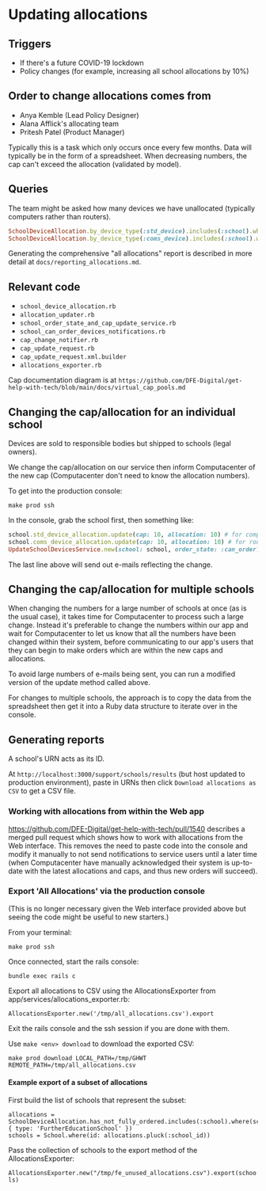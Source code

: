 # Updating allocations

## Triggers

* If there's a future COVID-19 lockdown
* Policy changes (for example, increasing all school allocations by 10%)

## Order to change allocations comes from

* Anya Kemble (Lead Policy Designer)
* Alana Afflick's allocating team
* Pritesh Patel (Product Manager)

Typically this is a task which only occurs once every few months. 
Data will typically be in the form of a spreadsheet.
When decreasing numbers, the cap can't exceed the allocation (validated by model).

## Queries

The team might be asked how many devices we have unallocated (typically computers rather than routers).

```ruby
SchoolDeviceAllocation.by_device_type(:std_device).includes(:school).where(schools: {order_state: :can_order, status: :open}).sum(:cap) - SchoolDeviceAllocation.by_device_type(:std_device).includes(:school).where(schools: {order_state: :can_order, status: :open}).sum(:devices_ordered) # for computers
SchoolDeviceAllocation.by_device_type(:coms_device).includes(:school).where(schools: {order_state: :can_order, status: :open}).sum(:cap) - SchoolDeviceAllocation.by_device_type(:coms_device).includes(:school).where(schools: {order_state: :can_order, status: :open}).sum(:devices_ordered) # for routers (coms_device isn't a typo)
```

Generating the comprehensive "all allocations" report is described in more detail at `docs/reporting_allocations.md`.

## Relevant code

* `school_device_allocation.rb`
* `allocation_updater.rb`
* `school_order_state_and_cap_update_service.rb`
* `school_can_order_devices_notifications.rb`
* `cap_change_notifier.rb`
* `cap_update_request.rb`
* `cap_update_request.xml.builder`
* `allocations_exporter.rb`

Cap documentation diagram is at `https://github.com/DFE-Digital/get-help-with-tech/blob/main/docs/virtual_cap_pools.md`

## Changing the cap/allocation for an individual school

Devices are sold to responsible bodies but shipped to schools (legal owners).

We change the cap/allocation on our service then inform Computacenter of the new cap
(Computacenter don't need to know the allocation numbers).

To get into the production console:

`make prod ssh`

In the console, grab the school first, then something like:

```ruby
school.std_device_allocation.update(cap: 10, allocation: 10) # for computers
school.coms_device_allocation.update(cap: 10, allocation: 10) # for routers (coms_device_allocation isn't a typo)
UpdateSchoolDevicesService.new(school: school, order_state: :can_order).update!
```

The last line above will send out e-mails reflecting the change. 

## Changing the cap/allocation for multiple schools

When changing the numbers for a large number of schools at once (as is the usual
case), it takes time for Computacenter to process such a large change. Instead it's
preferable to change the numbers within our app and wait for Computacenter to let us 
know that all the numbers have been changed within their system, before communicating to
our app's users that they can begin to make orders which are within the new caps
and allocations.

To avoid large numbers of e-mails being sent, you can run a modified version of
the update method called above.

For changes to multiple schools, the approach is to copy the data from the spreadsheet
then get it into a Ruby data structure to iterate over in the console.

## Generating reports

A school's URN acts as its ID.

At `http://localhost:3000/support/schools/results` (but host updated to production 
environment), paste in URNs then click `Download allocations as CSV` to get a CSV file. 

### Working with allocations from within the Web app

https://github.com/DFE-Digital/get-help-with-tech/pull/1540 describes a merged pull request which
shows how to work with allocations from the Web interface. This removes the need to paste code into
the console and modify it manually to not send notifications to service users until a later time (when
Computacenter have manually acknowledged their system is up-to-date with the latest allocations
and caps, and thus new orders will succeed).

### Export 'All Allocations' via the production console

(This is no longer necessary given the Web interface provided above but seeing the code might be
useful to new starters.)

From your terminal:

```make prod ssh```

Once connected, start the rails console:

```bundle exec rails c```

Export all allocations to CSV using the AllocationsExporter from app/services/allocations_exporter.rb:

```AllocationsExporter.new('/tmp/all_allocations.csv').export```

Exit the rails console and the ssh session if you are done with them.

Use ```make <env> download``` to download the exported CSV:

```make prod download LOCAL_PATH=/tmp/GHWT REMOTE_PATH=/tmp/all_allocations.csv```

#### Example export of a subset of allocations

First build the list of schools that represent the subset:

```
allocations = SchoolDeviceAllocation.has_not_fully_ordered.includes(:school).where(school: { type: 'FurtherEducationSchool' })
schools = School.where(id: allocations.pluck(:school_id))
```

Pass the collection of schools to the export method of the AllocationsExporter:

```AllocationsExporter.new("/tmp/fe_unused_allocations.csv").export(schools)```
